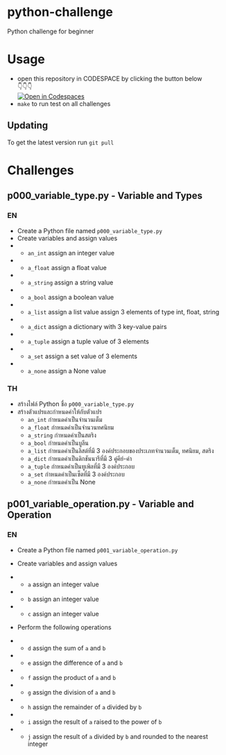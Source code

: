# python-challenge
Python challenge for beginner
# Usage
- open this repository in CODESPACE by clicking the button below  
👇👇👇  
[![Open in Codespaces](https://img.shields.io/badge/Open%20in-Codespaces-1f425f?style=for-the-badge&logo=github)](https://codespaces.new/MidnightCodeSchool/python-challenge?quickstart=1)
- `make` to run test on all challenges
## Updating
To get the latest version run `git pull`
# Challenges
## p000_variable_type.py - Variable and Types
### EN
- Create a Python file named `p000_variable_type.py`
- Create variables and assign values
- - `an_int` assign an integer value
- - `a_float` assign a float value
- - `a_string` assign a string value
- - `a_bool` assign a boolean value
- - `a_list` assign a list value assign 3 elements of type int, float, string
- - `a_dict` assign a dictionary with 3 key-value pairs
- - `a_tuple` assign a tuple value of 3 elements
- - `a_set` assign a set value of 3 elements
- - `a_none` assign a None value
### TH
- สร้างไฟล์ Python ชื่อ `p000_variable_type.py`
- สร้างตัวแปรและกำหนดค่าให้กับตัวแปร
  - `an_int` กำหนดค่าเป็นจำนวนเต็ม
  - `a_float` กำหนดค่าเป็นจำนวนทศนิยม
  - `a_string` กำหนดค่าเป็นสตริง
  - `a_bool` กำหนดค่าเป็นบูลีน
  - `a_list` กำหนดค่าเป็นลิสต์ที่มี 3 องค์ประกอบของประเภทจำนวนเต็ม, ทศนิยม, สตริง
  - `a_dict` กำหนดค่าเป็นดิกชันนารีที่มี 3 คู่คีย์-ค่า
  - `a_tuple` กำหนดค่าเป็นทูเพิลที่มี 3 องค์ประกอบ
  - `a_set` กำหนดค่าเป็นเซ็ตที่มี 3 องค์ประกอบ
  - `a_none` กำหนดค่าเป็น None
## p001_variable_operation.py - Variable and Operation
### EN
- Create a Python file named `p001_variable_operation.py`
- Create variables and assign values
- - `a` assign an integer value
- - `b` assign an integer value
- - `c` assign an integer value

- Perform the following operations
- - `d` assign the sum of `a` and `b`
- - `e` assign the difference of `a` and `b`
- - `f` assign the product of `a` and `b`
- - `g` assign the division of `a` and `b`
- - `h` assign the remainder of `a` divided by `b`
- - `i` assign the result of `a` raised to the power of `b`
- - `j` assign the result of `a` divided by `b` and rounded to the nearest integer